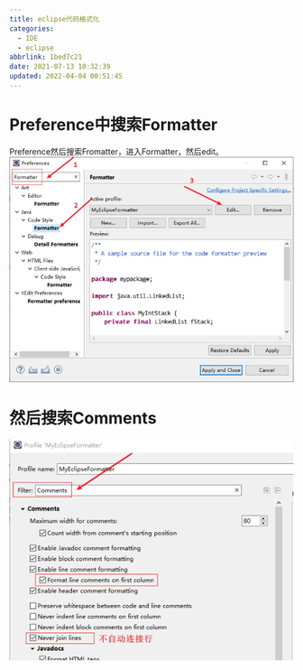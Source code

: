 ```yaml
---
title: eclipse代码格式化
categories: 
  - IDE
  - eclipse
abbrlink: 1bed7c21
date: 2021-07-13 10:32:39
updated: 2022-04-04 00:51:45
---
```

# Preference中搜索Formatter
Preference然后搜索Fromatter，进入Formatter，然后edit。
![图片](https://raw.githubusercontent.com/lanlan2017/images/master/Blog/programming/Idea/Eclipse/EclipseCodeFormattingSettings/1.png)

# 然后搜索Comments
![图片](https://raw.githubusercontent.com/lanlan2017/images/master/Blog/programming/Idea/Eclipse/EclipseCodeFormattingSettings/2.png)

<!-- Blog/programming/Idea/Eclipse/EclipseCodeFormattingSettings -->

